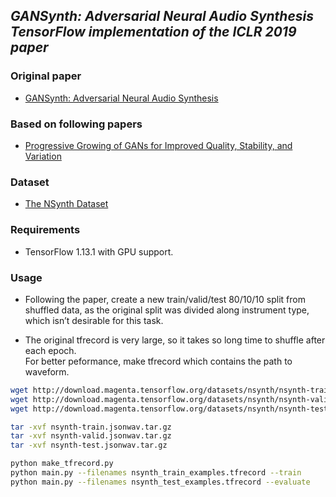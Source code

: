 ## <i>GANSynth: Adversarial Neural Audio Synthesis<br>TensorFlow implementation of the ICLR 2019 paper</i>

### Original paper 
* [GANSynth: Adversarial Neural Audio Synthesis](https://openreview.net/pdf?id=H1xQVn09FX)

### Based on following papers
* [Progressive Growing of GANs for Improved Quality, Stability, and Variation](https://arxiv.org/pdf/1710.10196.pdf)

### Dataset
* [The NSynth Dataset](https://magenta.tensorflow.org/datasets/nsynth)

### Requirements
* TensorFlow 1.13.1 with GPU support.

### Usage
* Following the paper, create a new train/valid/test 80/10/10 split from shuffled data,
as the original split was divided along instrument type, which isn’t desirable for this task.

* The original tfrecord is very large, so it takes so long time to shuffle after each epoch.   
For better peformance, make tfrecord which contains the path to waveform.

```bash
wget http://download.magenta.tensorflow.org/datasets/nsynth/nsynth-train.jsonwav.tar.gz
wget http://download.magenta.tensorflow.org/datasets/nsynth/nsynth-valid.jsonwav.tar.gz
wget http://download.magenta.tensorflow.org/datasets/nsynth/nsynth-test.jsonwav.tar.gz

tar -xvf nsynth-train.jsonwav.tar.gz
tar -xvf nsynth-valid.jsonwav.tar.gz
tar -xvf nsynth-test.jsonwav.tar.gz

python make_tfrecord.py
python main.py --filenames nsynth_train_examples.tfrecord --train
python main.py --filenames nsynth_test_examples.tfrecord --evaluate
```

